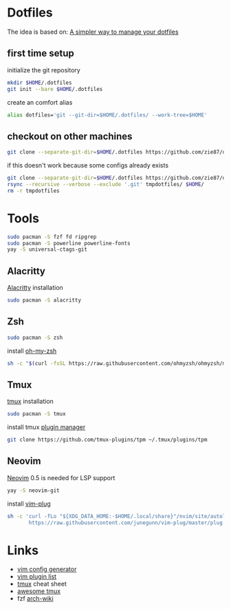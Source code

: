 # Dotfiles

The idea is based on: [A simpler way to manage your dotfiles](https://www.anand-iyer.com/blog/2018/a-simpler-way-to-manage-your-dotfiles.html)


## first time setup

initialize the git repository
```sh
mkdir $HOME/.dotfiles
git init --bare $HOME/.dotfiles
```

create an comfort alias
```sh
alias dotfiles='git --git-dir=$HOME/.dotfiles/ --work-tree=$HOME'
```

## checkout on other machines

```sh
git clone --separate-git-dir=$HOME/.dotfiles https://github.com/zie87/dotfiles.git ~
```

if this doesn't work because some configs already exists
```sh
git clone --separate-git-dir=$HOME/.dotfiles https://github.com/zie87/dotfiles.git tmpdotfiles
rsync --recursive --verbose --exclude '.git' tmpdotfiles/ $HOME/
rm -r tmpdotfiles
```

# Tools

```sh
sudo pacman -S fzf fd ripgrep
sudo pacman -S powerline powerline-fonts
yay -S universal-ctags-git
```

## Alacritty

[Alacritty](https://github.com/alacritty/alacritty) installation
```sh
sudo pacman -S alacritty
```

## Zsh
```sh
sudo pacman -S zsh
```

install [oh-my-zsh](https://github.com/ohmyzsh/ohmyzsh)
```sh
sh -c "$(curl -fsSL https://raw.githubusercontent.com/ohmyzsh/ohmyzsh/master/tools/install.sh)"
```

## Tmux

[tmux](https://github.com/tmux/tmux/wiki) installation
```sh
sudo pacman -S tmux
```

install tmux [plugin manager](https://github.com/tmux-plugins/tpm)
```sh
git clone https://github.com/tmux-plugins/tpm ~/.tmux/plugins/tpm
```

## Neovim

[Neovim](https://neovim.io/) 0.5 is needed for LSP support
```sh
yay -S neovim-git
```

install [vim-plug](https://github.com/junegunn/vim-plug)
```sh
sh -c 'curl -fLo "${XDG_DATA_HOME:-$HOME/.local/share}"/nvim/site/autoload/plug.vim --create-dirs \
       https://raw.githubusercontent.com/junegunn/vim-plug/master/plug.vim'
```

# Links

- [vim config generator](https://vim-bootstrap.com/)
- [vim plugin list](https://vimawesome.com/)
- [tmux](https://tmuxcheatsheet.com/) cheat sheet
- [awesome tmux](https://github.com/rothgar/awesome-tmux)
- fzf [arch-wiki](https://wiki.archlinux.org/index.php/Fzf)